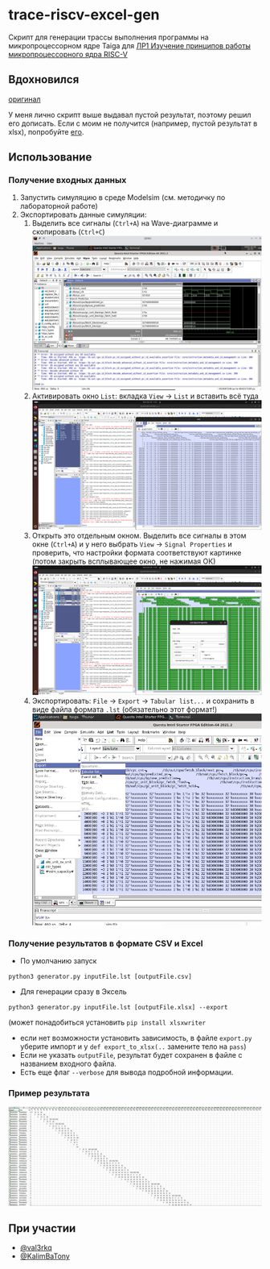 # trace-riscv-excel-gen
Скрипт для генерации трассы выполнения программы на микропроцессорном ядре Taiga для [ЛР1 Изучение принципов работы микропроцессорного ядра RISC-V](https://gitlab.com/sibragimov/riscv-lab/-/blob/main/main.adoc) 

## Вдохновился
[оригинал](https://github.com/dakone22/riscv-lab-pipeline-generator/tree/master)

У меня лично скрипт выше выдавал пустой результат, поэтому решил его дописать. Если с моим не получится (например, пустой результат в xlsx), попробуйте [его](https://github.com/dakone22/riscv-lab-pipeline-generator/tree/master).

## Использование

### Получение входных данных

1. Запустить симуляцию в среде Modelsim (см. методичку по лабораторной работе)
2. Экспортировать данные симуляции:
   1. Выделить все сигналы (`Ctrl+A`) на Wave-диаграмме и скопировать (`Ctrl+C`) ![copy](img/copy.png)
   2. Активировать окно `List`: вкладка `View` -> `List` и вставить всё туда ![list-tab-activate](img/step1.png)
   3. Открыть это отдельным окном. Выделить все сигналы в этом окне (`Ctrl+A`) и у него выбрать `View` -> `Signal Properties` и проверить, что настройки формата соответствуют картинке (потом закрыть всплывающее окно, не нажимая ОК) ![check-config-format](img/check-config-format.png) 
   6. Экспортировать: `File` -> `Export` -> `Tabular list...` и сохранить в виде файла формата `.lst` (обязательно этот формат!)
      ![export](img/export.png)

### Получение результатов в формате CSV и Excel

- По умолчанию запуск
```
python3 generator.py inputFile.lst [outputFile.csv]
```

- Для генерации сразу в Эксель
```
python3 generator.py inputFile.lst [outputFile.xlsx] --export
```
(может понадобиться установить `pip install xlsxwriter` 
- если нет возможности установить зависимость, в файле `export.py` уберите импорт и у `def export_to_xlsx(..` замените тело на `pass`)
- Если не указать `outputFile`, результат будет сохранен в файле с названием входного файла.
- Есть еще флаг `--verbose` для вывода подробной информации.

### Пример результата
![excel-results](img/excel-results.png)

## При участии

- [@val3rkq](https://github.com/val3rkq)
- [@KalimBaTony](https://github.com/KalimBaTony)
